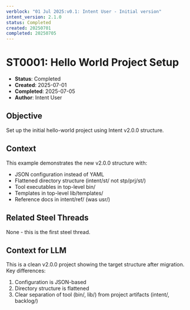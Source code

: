 ```yaml
---
verblock: "01 Jul 2025:v0.1: Intent User - Initial version"
intent_version: 2.1.0
status: Completed
created: 20250701
completed: 20250705
---
```

# ST0001: Hello World Project Setup

- **Status**: Completed
- **Created**: 2025-07-01
- **Completed**: 2025-07-05
- **Author**: Intent User

## Objective

Set up the initial hello-world project using Intent v2.0.0 structure.

## Context

This example demonstrates the new v2.0.0 structure with:
- JSON configuration instead of YAML
- Flattened directory structure (intent/st/ not stp/prj/st/)
- Tool executables in top-level bin/
- Templates in top-level lib/templates/
- Reference docs in intent/ref/ (was usr/)

## Related Steel Threads

None - this is the first steel thread.

## Context for LLM

This is a clean v2.0.0 project showing the target structure after migration. Key differences:
1. Configuration is JSON-based
2. Directory structure is flattened
3. Clear separation of tool (bin/, lib/) from project artifacts (intent/, backlog/)